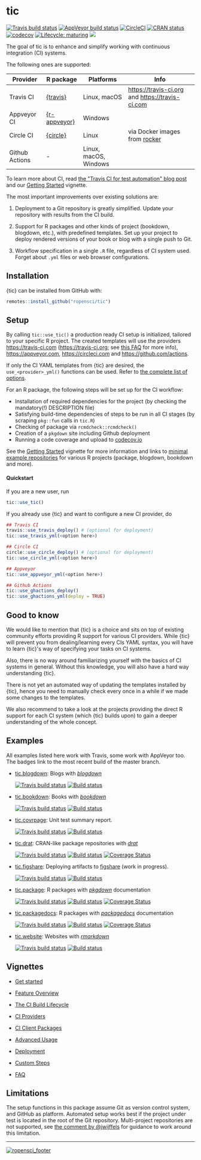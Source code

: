 # tic

<!-- badges: start -->
[![Travis build status](https://img.shields.io/travis/ropensci/tic/master?logo=travis&style=flat-square&label=Linux)](https://travis-ci.com/ropensci/tic)
[![AppVeyor build status](https://img.shields.io/appveyor/ci/ropensci/tic?label=Windows&logo=appveyor&style=flat-square)](https://ci.appveyor.com/project/ropensci/tic)
[![CircleCI](https://img.shields.io/circleci/build/gh/ropensci/tic/master?label=Linux&logo=circle&logoColor=green&style=flat-square)](https://circleci.com/gh/ropensci/tic)
[![CRAN status](https://www.r-pkg.org/badges/version/tic)](https://cran.r-project.org/package=tic)
[![codecov](https://codecov.io/gh/ropensci/tic/branch/master/graph/badge.svg)](https://codecov.io/gh/ropensci/tic)
[![Lifecycle: maturing](https://img.shields.io/badge/lifecycle-maturing-blue.svg)](https://www.tidyverse.org/lifecycle/#maturing)
[![](https://badges.ropensci.org/305_status.svg)](https://github.com/ropensci/software-review/issues/305)
<!-- badges: end -->

The goal of tic is to enhance and simplify working with continuous integration (CI) systems.

The following ones are supported: 

| Provider       | R package  | Platforms | Info |
| ----           | ------     | ---       | ---  |
| Travis CI      | [{travis}](https://docs.ropensci.org/travis/)         | Linux, macOS          | https://travis-ci.org and https://travis-ci.com                       |
| Appveyor CI    | [{r-appveyor}](https://github.com/krlmlr/r-appveyor)  | Windows               |                                                                       | 
| Circle CI      | [{circle}](https://docs.ropensci.org/circle/)         | Linux                 | via Docker images from [rocker](https://github.com/rocker-org/rocker) |
| Github Actions | -                                                     | Linux, macOS, Windows |                                                                       |

To learn more about CI, read [the "Travis CI for test automation" blog post](http://mahugh.com/2016/09/02/travis-ci-for-test-automation/) and our [Getting Started](https://docs.ropensci.org/tic/articles/tic.html#prerequisites) vignette.

The most important improvements over existing solutions are:

1. Deployment to a Git repository is greatly simplified. Update your repository with results from the CI build.

1. Support for R packages and other kinds of project (bookdown, blogdown, etc.), with predefined templates. 
   Set up your project to deploy rendered versions of your book or blog with a single push to Git.

1. Workflow specification in a single `.R` file, regardless of CI system used.  
   Forget about `.yml` files or web browser configurations.

## Installation

{tic} can be installed from GitHub with:

```r
remotes::install_github("ropensci/tic")
```

## Setup

By calling `tic::use_tic()` a production ready CI setup is initialized, tailored to your specific R project.
The created templates will use the providers https://travis-ci.com (https://travis-ci.org; see [this FAQ](https://docs.ropensci.org/tic/articles/faq.html#q-travis-1) for more info), https://appveyor.com, https://circleci.com and https://github.com/actions.

If only the CI YAML templates from {tic} are desired, the `use_<provider>_yml()` functions can be used.
Refer to [the complete list of options](https://docs.ropensci.org/tic/reference/yaml_templates.html).

For an R package, the following steps will be set up for the CI workflow:

- Installation of required dependencies for the project (by checking the mandatory(!) DESCRIPTION file)
- Satisfying build-time dependencies of steps to be run in all CI stages (by scraping `pkg::fun` calls in `tic.R`)
- Checking of package via `rcmdcheck::rcmdcheck()`
- Creation of a `pkgdown` site including Github deployment
- Running a code coverage and upload to [codecov.io](https://codecov.io/)

See the [Getting Started](https://docs.ropensci.org/tic/articles/tic.html) vignette for more information and links to [minimal example repositories](https://docs.ropensci.org/tic/articles/tic.html#examples-projects) for various R projects (package, blogdown, bookdown and more).

#### Quickstart

If you are a new user, run 

```r
tic::use_tic()
```

If you already use {tic} and want to configure a new CI provider, do

```r
## Travis CI
travis::use_travis_deploy() # (optional for deployment)
tic::use_travis_yml(<option here>)

## Circle CI
circle::use_circle_deploy() # (optional for deployment)
tic::use_circle_yml(<option here>)

## Appveyor
tic::use_appveyor_yml(<option here>)

## Github Actions
tic::use_ghactions_deploy()
tic::use_ghactions_yml(deploy = TRUE)
```

## Good to know

We would like to mention that {tic} is a choice and sits on top of existing community efforts providing R support for various CI providers.
While {tic} will prevent you from dealing/learning every CIs YAML syntax, you will have to learn {tic}'s way of specifying your tasks on CI systems.

Also, there is no way around familiarizing yourself with the basics of CI systems in general. 
Without this knowledge, you will also have a hard way understanding {tic}. 

There is not yet an automated way of updating the templates installed by {tic}, hence you need to manually check every once in a while if we made some changes to the templates.

We also recommend to take a look at the projects providing the direct R support for each CI system (which {tic} builds upon) to gain a deeper understanding of the whole concept.

## Examples

All examples listed here work with Travis, some work with AppVeyor too. 
The badges link to the most recent build of the master branch.

- [tic.blogdown](https://github.com/ropenscilabs/tic.blogdown): Blogs with [_blogdown_](https://bookdown.org/yihui/blogdown/)

    [![Travis build status](https://img.shields.io/travis/ropenscilabs/tic.blogdown/master?logo=travis&style=flat-square&label=Linux)](https://travis-ci.org/ropenscilabs/tic.blogdown)
    [![Build status](https://ci.appveyor.com/api/projects/status/eyq1syaite6adkbe?svg=true)](https://ci.appveyor.com/project/ropenscilabs/tic-blogdown)

- [tic.bookdown](https://github.com/ropenscilabs/tic.bookdown): Books with [_bookdown_](https://bookdown.org/)

    [![Travis build status](https://img.shields.io/travis/ropenscilabs/tic.bookdown/master?logo=travis&style=flat-square&label=Linux)](https://travis-ci.org/ropenscilabs/tic.bookdown)
    [![Build status](https://ci.appveyor.com/api/projects/status/o36uc2jwl9f7k5a3?svg=true)](https://ci.appveyor.com/project/ropenscilabs/tic-bookdown)
    
- [tic.covrpage](https://github.com/ropenscilabs/tic.covrpage): Unit test summary report.

    [![Travis build status](https://img.shields.io/travis/ropenscilabs/tic.covrpage/master?logo=travis&style=flat-square&label=Linux)](https://travis-ci.org/ropenscilabs/tic.covrpage)
    [![Build status](https://ci.appveyor.com/api/projects/status/ugk6yjouleggw5ic?svg=true)](https://ci.appveyor.com/project/ropenscilabs/tic-covrpage)
    
- [tic.drat](https://github.com/ropenscilabs/tic.drat): CRAN-like package repositories with [_drat_](http://dirk.eddelbuettel.com/code/drat.html)

    [![Travis build status](https://img.shields.io/travis/ropenscilabs/tic.drat/master?logo=travis&style=flat-square&label=Linux)](https://travis-ci.org/ropenscilabs/tic.drat)
    [![Build status](https://ci.appveyor.com/api/projects/status/11qom8mm4v7yi85b?svg=true)](https://ci.appveyor.com/project/ropenscilabs/tic-drat)
    <a href="https://codecov.io/github/ropenscilabs/tic.drat?branch=master"><img src="https://codecov.io/gh/ropenscilabs/tic.drat/branch/master/graph/badge.svg" alt="Coverage Status"/></a></p>

- [tic.figshare](https://github.com/ropenscilabs/tic.figshare): Deploying artifacts to [figshare](https://figshare.com/) (work in progress).

    [![Travis build status](https://img.shields.io/travis/ropenscilabs/tic.figshare/master?logo=travis&style=flat-square&label=Linux)](https://travis-ci.org/ropenscilabs/tic.figshare)
    [![Build status](https://ci.appveyor.com/api/projects/status/y43b7snnsj4w1av9?svg=true)](https://ci.appveyor.com/project/ropenscilabs/tic-figshare)

- [tic.package](https://github.com/ropenscilabs/tic.package): R packages with [_pkgdown_](https://pkgdown.r-lib.org/) documentation

    [![Travis build status](https://img.shields.io/travis/ropenscilabs/tic.package/master?logo=travis&style=flat-square&label=Linux)](https://travis-ci.org/ropenscilabs/tic.package)
    [![Build status](https://ci.appveyor.com/api/projects/status/67qe2j2fyaxgk63i?svg=true)](https://ci.appveyor.com/project/ropenscilabs/tic-package)
    <a href="https://codecov.io/github/ropenscilabs/tic.package?branch=master"><img src="https://codecov.io/gh/ropenscilabs/tic.package/branch/master/graph/badge.svg" alt="Coverage Status"/></a></p>

- [tic.packagedocs](https://github.com/ropenscilabs/tic.packagedocs): R packages with [_packagedocs_](http://hafen.github.io/packagedocs/) documentation

    [![Travis build status](https://img.shields.io/travis/ropenscilabs/tic.packagedocs/master?logo=travis&style=flat-square&label=Linux)](https://travis-ci.org/ropenscilabs/tic.packagedocs)
    [![Build status](https://ci.appveyor.com/api/projects/status/9tiufh34a3p34o39?svg=true)](https://ci.appveyor.com/project/ropenscilabs/tic-packagedocs)
    <a href="https://codecov.io/github/ropenscilabs/tic.packagedocs?branch=master"><img src="https://codecov.io/gh/ropenscilabs/tic.packagedocs/branch/master/graph/badge.svg" alt="Coverage Status"/></a></p>
    
- [tic.website](https://github.com/ropenscilabs/tic.website): Websites with [_rmarkdown_](https://rmarkdown.rstudio.com/)

    [![Travis build status](https://img.shields.io/travis/ropenscilabs/tic.website/master?logo=travis&style=flat-square&label=Linux)](https://travis-ci.org/ropenscilabs/tic.website)
    [![Build status](https://ci.appveyor.com/api/projects/status/stsc7vkogh1v6w64?svg=true)](https://ci.appveyor.com/project/ropenscilabs/tic-website)

## Vignettes

- [Get started](https://docs.ropensci.org/tic/articles/tic.html)

- [Feature Overview](https://docs.ropensci.org/tic/articles/features.html)

- [The CI Build Lifecycle](https://docs.ropensci.org/tic/articles/build-lifecycle.html)

- [CI Providers](https://docs.ropensci.org/tic/articles/ci-providers.html)

- [CI Client Packages](https://docs.ropensci.org/tic/articles/ci-client-packages.html)

- [Advanced Usage](https://docs.ropensci.org/tic/articles/advanced.html)

- [Deployment](https://docs.ropensci.org/tic/articles/deployment.html)

- [Custom Steps](https://docs.ropensci.org/tic/articles/custom-steps.html)

- [FAQ](https://docs.ropensci.org/tic/articles/faq.html)

## Limitations

The setup functions in this package assume Git as version control system, and GitHub as platform.
Automated setup works best if the project under test is located in the root of the Git repository.
Multi-project repositories are not supported, see [the comment by @jwijffels](https://github.com/ropensci/tic/issues/117#issuecomment-460814990) for guidance to work around this limitation.

---

[![ropensci_footer](https://ropensci.org/public_images/ropensci_footer.png)](https://ropensci.org)
